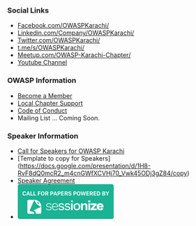 ### Social Links
* [Facebook.com/OWASPKarachi/](https://www.facebook.com/OWASPKarachi/)
* [Linkedin.com/Company/OWASPKarachi/](https://linkedin.com/company/owaspkarachi)
* [Twitter.com/OWASPKarachi/](https://twitter.com/Owaspkarachi)
* [t.me/s/OWASPKarachi/](https://t.me/s/OWASPKarachi)
* [Meetup.com/OWASP-Karachi-Chapter/](https://www.meetup.com/OWASP-Karachi-Chapter/)
* [Youtube Channel](https://www.youtube.com/channel/UCX7NegARhH603ov7fYao48Q)

### OWASP Information
* [Become a Member](https://www.owasp.org/index.php/Membership)
* [Local Chapter Support](https://owasp.org/donate)
* [Code of Conduct](https://owasp.org/www-policy/operational/conferences-events.html)
* Mailing List ... Coming Soon.
 
### Speaker Information
* [Call for Speakers for OWASP Karachi](https://sessionize.com/owasp-karachi-call-for-speaker/)
* [Template to copy for Speakers] (https://docs.google.com/presentation/d/1H8-RvF8dQ0mcR2_m4cnGWfXCVHj70_Vwk45ODj3gZ84/copy)
* [Speaker Agreement](https://owasp.org/www-policy/legal/speaker-agreement)
* <a href="https://sessionize.com/"><img src="sessionize-banner-medium.png" alt="Sessionize.com — The smart way to manage Call for Papers, Speakers and Agenda for your conference." width="220" height="80"></a>
